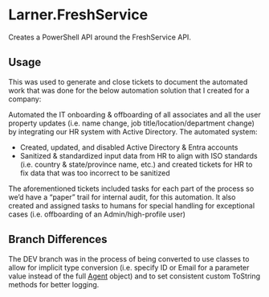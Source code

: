 # Larner.FreshService

Creates a PowerShell API around the FreshService API.

## Usage

This was used to generate and close tickets to document the automated work that was done for the below automation solution that I created for a company:

Automated the IT onboarding & offboarding of all associates and all the user property updates (i.e. name change, job title/location/department change) by integrating our HR system with Active Directory. The automated system:

- Created, updated, and disabled Active Directory & Entra accounts
- Sanitized & standardized input data from HR to align with ISO standards (i.e. country & state/province name, etc.) and created tickets for HR to fix data that was too incorrect to be sanitized

The aforementioned tickets included tasks for each part of the process so we’d have a “paper” trail for internal audit, for this automation. It also created and assigned tasks to humans for special handling for exceptional cases (i.e. offboarding of an Admin/high-profile user)

## Branch Differences

The DEV branch was in the process of being converted to use classes to allow for implicit type conversion (i.e. specify ID or Email for a parameter value instead of the full [Agent](/Source/Classes/01%20Agent.ps1) object) and to set consistent custom ToString methods for better logging.
